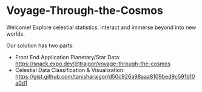 # Voyage-Through-the-Cosmos

Welcome! Explore celestial statistics, interact and immerse beyond into new worlds.

Our solution has two parts: 
- Front End Application Planetary/Star Data: https://snack.expo.dev/@trajgor/voyage-through-the-cosmos
- Celestial Data Classification & Visualization: https://gist.github.com/tanisharajgor/d50c926a98aaa8109bed9c591b10a0d1
